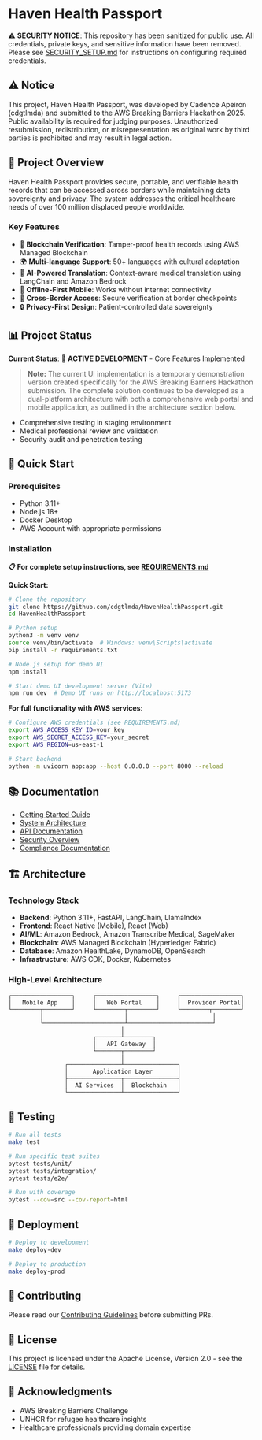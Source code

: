 # Haven Health Passport

⚠️ **SECURITY NOTICE**: This repository has been sanitized for public use. All credentials, private keys, and sensitive information have been removed. Please see [SECURITY_SETUP.md](SECURITY_SETUP.md) for instructions on configuring required credentials.

## ⚠️ Notice

This project, Haven Health Passport, was developed by Cadence Apeiron (cdgtlmda) and submitted to the AWS Breaking Barriers Hackathon 2025. Public availability is required for judging purposes. Unauthorized resubmission, redistribution, or misrepresentation as original work by third parties is prohibited and may result in legal action.

## 🎯 Project Overview

Haven Health Passport provides secure, portable, and verifiable health records that can be accessed across borders while maintaining data sovereignty and privacy. The system addresses the critical healthcare needs of over 100 million displaced people worldwide.

### Key Features

- 🔐 **Blockchain Verification**: Tamper-proof health records using AWS Managed Blockchain
- 🌍 **Multi-language Support**: 50+ languages with cultural adaptation
- 🤖 **AI-Powered Translation**: Context-aware medical translation using LangChain and Amazon Bedrock
- 📱 **Offline-First Mobile**: Works without internet connectivity
- 🏥 **Cross-Border Access**: Secure verification at border checkpoints
- 🔒 **Privacy-First Design**: Patient-controlled data sovereignty

## 📊 Project Status

**Current Status**: 🔄 **ACTIVE DEVELOPMENT** - Core Features Implemented

> **Note:** The current UI implementation is a temporary demonstration version created specifically for the AWS Breaking Barriers Hackathon submission. The complete solution continues to be developed as a dual-platform architecture with both a comprehensive web portal and mobile application, as outlined in the architecture section below.

- Comprehensive testing in staging environment
- Medical professional review and validation
- Security audit and penetration testing

## 🚀 Quick Start

### Prerequisites

- Python 3.11+
- Node.js 18+
- Docker Desktop
- AWS Account with appropriate permissions

### Installation

**📋 For complete setup instructions, see [REQUIREMENTS.md](REQUIREMENTS.md)**

**Quick Start:**

```bash
# Clone the repository
git clone https://github.com/cdgtlmda/HavenHealthPassport.git
cd HavenHealthPassport

# Python setup
python3 -m venv venv
source venv/bin/activate  # Windows: venv\Scripts\activate
pip install -r requirements.txt

# Node.js setup for demo UI
npm install

# Start demo UI development server (Vite)
npm run dev  # Demo UI runs on http://localhost:5173
```

**For full functionality with AWS services:**

```bash
# Configure AWS credentials (see REQUIREMENTS.md)
export AWS_ACCESS_KEY_ID=your_key
export AWS_SECRET_ACCESS_KEY=your_secret
export AWS_REGION=us-east-1

# Start backend
python -m uvicorn app:app --host 0.0.0.0 --port 8000 --reload
```

## 📚 Documentation

- [Getting Started Guide](docs/setup/getting-started.md)
- [System Architecture](docs/architecture/system-architecture.md)
- [API Documentation](docs/api/api-specification.md)
- [Security Overview](docs/security/security-overview.md)
- [Compliance Documentation](docs/compliance/healthcare-compliance.md)

## 🏗️ Architecture

### Technology Stack

- **Backend**: Python 3.11+, FastAPI, LangChain, LlamaIndex
- **Frontend**: React Native (Mobile), React (Web)
- **AI/ML**: Amazon Bedrock, Amazon Transcribe Medical, SageMaker
- **Blockchain**: AWS Managed Blockchain (Hyperledger Fabric)
- **Database**: Amazon HealthLake, DynamoDB, OpenSearch
- **Infrastructure**: AWS CDK, Docker, Kubernetes

### High-Level Architecture

```
┌─────────────────┐     ┌─────────────────┐     ┌─────────────────┐
│   Mobile App    │     │   Web Portal    │     │  Provider Portal│
└────────┬────────┘     └────────┬────────┘     └────────┬────────┘
         │                       │                        │
         └───────────────────────┴────────────────────────┘
                                │
                        ┌───────┴────────┐
                        │   API Gateway  │
                        └───────┬────────┘
                                │
                ┌───────────────┴───────────────┐
                │       Application Layer       │
                ├───────────────┬───────────────┤
                │  AI Services  │  Blockchain   │
                └───────────────┴───────────────┘
```

## 🧪 Testing

```bash
# Run all tests
make test

# Run specific test suites
pytest tests/unit/
pytest tests/integration/
pytest tests/e2e/

# Run with coverage
pytest --cov=src --cov-report=html
```

## 🚢 Deployment

```bash
# Deploy to development
make deploy-dev

# Deploy to production
make deploy-prod
```

## 🤝 Contributing

Please read our [Contributing Guidelines](CONTRIBUTING.md) before submitting PRs.

## 📄 License

This project is licensed under the Apache License, Version 2.0 - see the [LICENSE](LICENSE) file for details.

## 🙏 Acknowledgments

- AWS Breaking Barriers Challenge
- UNHCR for refugee healthcare insights
- Healthcare professionals providing domain expertise
